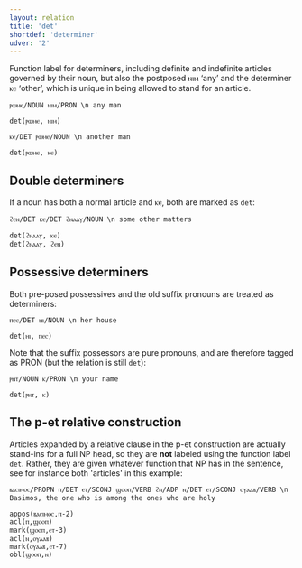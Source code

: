 ```yaml
---
layout: relation
title: 'det'
shortdef: 'determiner'
udver: '2'
---
```


Function label for determiners, including definite and indefinite articles governed by their noun, but also the postposed ⲛⲓⲙ ‘any’ and the determiner ⲕⲉ ‘other’, which is unique in being allowed to stand for an article. 


~~~ sdparse
ⲣⲱⲙⲉ/NOUN ⲛⲓⲙ/PRON \n any man

det(ⲣⲱⲙⲉ, ⲛⲓⲙ)
~~~

~~~ sdparse
ⲕⲉ/DET ⲣⲱⲙⲉ/NOUN \n another man

det(ⲣⲱⲙⲉ, ⲕⲉ)
~~~

## Double determiners

If a noun has both a normal article and ⲕⲉ, both are marked as `det`:

~~~ sdparse
ϩⲉⲛ/DET ⲕⲉ/DET ϩⲛⲁⲁⲩ/NOUN \n some other matters

det(ϩⲛⲁⲁⲩ, ⲕⲉ)
det(ϩⲛⲁⲁⲩ, ϩⲉⲛ)
~~~

## Possessive determiners

Both pre-posed possessives and the old suffix pronouns are treated as determiners:

~~~ sdparse
ⲡⲉⲥ/DET ⲏⲓ/NOUN \n her house

det(ⲏⲓ, ⲡⲉⲥ)
~~~

Note that the suffix possessors are pure pronouns, and are therefore tagged as PRON (but the relation is still `det`):

~~~ sdparse
ⲣⲛⲧ/NOUN ⲕ/PRON \n your name

det(ⲣⲛⲧ, ⲕ)
~~~

## The p-et relative construction

Articles expanded by a relative clause in the p-et construction are actually stand-ins for a full NP head, so they are **not** labeled using the function label `det`. Rather, they are given whatever function that NP has in the sentence, see for instance both 'articles' in this example:

~~~ sdparse
ⲃⲁⲥⲓⲙⲟⲥ/PROPN ⲡ/DET ⲉⲧ/SCONJ ϣⲟⲟⲡ/VERB ϩⲛ/ADP ⲛ/DET ⲉⲧ/SCONJ ⲟⲩⲁⲁⲃ/VERB \n Basimos, the one who is among the ones who are holy

appos(ⲃⲁⲥⲓⲙⲟⲥ,ⲡ-2)
acl(ⲡ,ϣⲟⲟⲡ)
mark(ϣⲟⲟⲡ,ⲉⲧ-3)
acl(ⲛ,ⲟⲩⲁⲁⲃ)
mark(ⲟⲩⲁⲁⲃ,ⲉⲧ-7)
obl(ϣⲟⲟⲡ,ⲛ)
~~~
<!-- Interlanguage links updated Čt lis 12 09:43:23 CET 2020 -->
